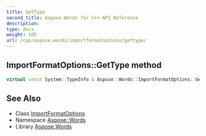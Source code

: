 ```yaml
---
title: GetType
second_title: Aspose.Words for C++ API Reference
description: 
type: docs
weight: 105
url: /cpp/aspose.words/importformatoptions/gettype/
---
```

## ImportFormatOptions::GetType method




```cpp
virtual const System::TypeInfo & Aspose::Words::ImportFormatOptions::GetType() const override
```

## See Also

* Class [ImportFormatOptions](../)
* Namespace [Aspose::Words](../../)
* Library [Aspose.Words](../../../)
